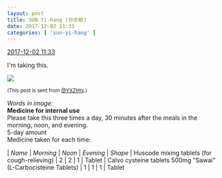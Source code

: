 ```yaml
---
layout: post
title: SUN Yi-hang (孙亦航)
date: 2017-12-02 11:33
categories: [ 'sun-yi-hang' ]
---
```


<div class="weibo-info">
  <a href="https://weibo.com/2565158051/FxLrjhCZ7">2017-12-02 11:33</a>
</div>

I'm taking this.

<!-- more -->

<a href="https://wx4.sinaimg.cn/mw690/98e534a3gy1fm29o67e7qj21w02iox6s.jpg">
  <img class="weibo-pic-preview" src="//wx4.sinaimg.cn/orj360/98e534a3gy1fm29o67e7qj21w02iox6s.jpg" />
</a>

<small>(This post is sent from [@YXZHty](http://weibo.com/2565158051).)</small>

*Words in image:*  
**Medicine for internal use**  
Please take this three times a day, 30 minutes after the meals in the morning, noon, and evening.  
5-day amount  
Medicine taken for each time:

| *Name* | *Morning* | *Noon* | *Evening* | *Shape*
| Huscode mixing tablets (for cough-relieving) | 2 | 2 | 1 | Tablet
| Calvo cysteine tablets 500mg "Sawai" (L-Carbocisteine Tablets) | 1 | 1 | 1 | Tablet
